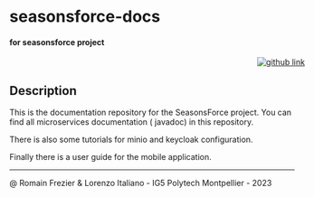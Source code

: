 # seasonsforce-docs

#### for seasonsforce project

<div style="display:flex; flex-direction: row; justify-content: center; align-items: center; width: 100vw">
  <a target="_blank" href="https://github.com/lorenzo-italiano/Seasonsforce">
  <img alt="github link" src="https://img.shields.io/badge/SEASONFORCE-global-green?logo=github&style=for-the-badge">
</a>
</div>

## Description

This is the documentation repository for the SeasonsForce project. You can find all microservices documentation (
javadoc) in this repository.

There is also some tutorials for minio and keycloak configuration.

Finally there is a user guide for the mobile application.

---

@ Romain Frezier & Lorenzo Italiano - IG5 Polytech Montpellier - 2023
